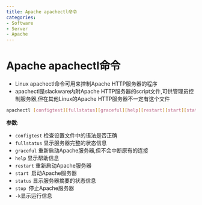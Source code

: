 ```yaml
---
title: Apache apachectl命令
categories:
- Software
- Server
- Apache
---
```

# Apache apachectl命令

- Linux apachectl命令可用来控制Apache HTTP服务器的程序
- apachectl是slackware内附Apache HTTP服务器的script文件,可供管理员控制服务器,但在其他Linux的Apache HTTP服务器不一定有这个文件

```bash
apachectl [configtest][fullstatus][graceful][help][restart][start][status][stop]
```

**参数**:

- `configtest` 检查设置文件中的语法是否正确
- `fullstatus` 显示服务器完整的状态信息
- `graceful` 重新启动Apache服务器,但不会中断原有的连接
- `help` 显示帮助信息
- `restart` 重新启动Apache服务器
- `start `启动Apache服务器
- `status` 显示服务器摘要的状态信息
- `stop `停止Apache服务器
- `-k`显示运行信息